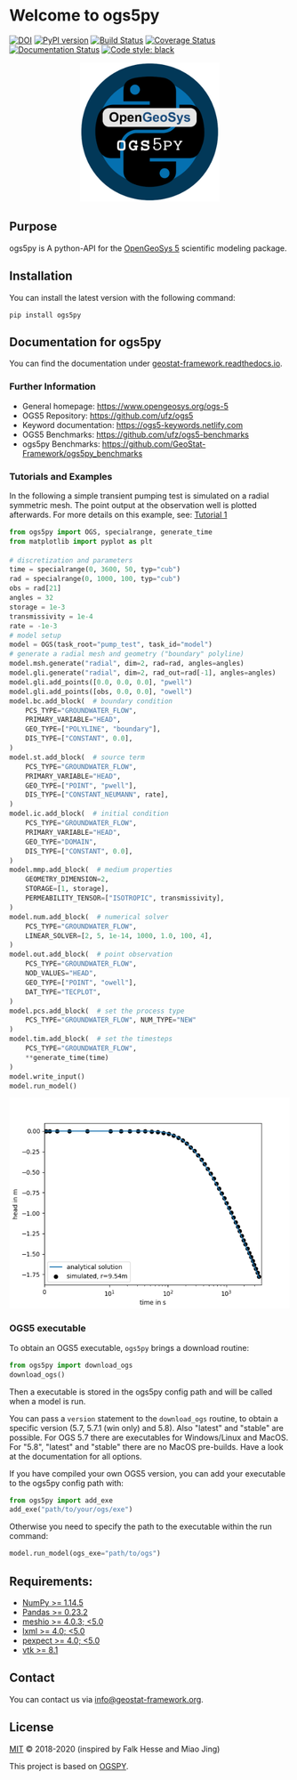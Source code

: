 # Welcome to ogs5py

[![DOI](https://zenodo.org/badge/DOI/10.5281/zenodo.2546767.svg)](https://doi.org/10.5281/zenodo.2546767)
[![PyPI version](https://badge.fury.io/py/ogs5py.svg)](https://badge.fury.io/py/ogs5py)
[![Build Status](https://travis-ci.com/GeoStat-Framework/ogs5py.svg?branch=master)](https://travis-ci.org/GeoStat-Framework/ogs5py)
[![Coverage Status](https://coveralls.io/repos/github/GeoStat-Framework/ogs5py/badge.svg?branch=master)](https://coveralls.io/github/GeoStat-Framework/ogs5py?branch=master)
[![Documentation Status](https://readthedocs.org/projects/ogs5py/badge/?version=stable)](https://geostat-framework.readthedocs.io/projects/ogs5py/en/stable/?badge=stable)
[![Code style: black](https://img.shields.io/badge/code%20style-black-000000.svg)](https://github.com/ambv/black)

<p align="center">
<img src="https://raw.githubusercontent.com/GeoStat-Framework/ogs5py/master/docs/source/pics/OGS.png" alt="ogs5py-LOGO" width="251px"/>
</p>

## Purpose

ogs5py is A python-API for the [OpenGeoSys 5][ogs5_link] scientific modeling package.


## Installation

You can install the latest version with the following command:

    pip install ogs5py


## Documentation for ogs5py

You can find the documentation under [geostat-framework.readthedocs.io][doc_link].


### Further Information

- General homepage: https://www.opengeosys.org/ogs-5
- OGS5 Repository: https://github.com/ufz/ogs5
- Keyword documentation: https://ogs5-keywords.netlify.com
- OGS5 Benchmarks: https://github.com/ufz/ogs5-benchmarks
- ogs5py Benchmarks: https://github.com/GeoStat-Framework/ogs5py_benchmarks


### Tutorials and Examples

In the following a simple transient pumping test is simulated on a radial symmetric mesh.
The point output at the observation well is plotted afterwards.
For more details on this example, see: [Tutorial 1][tut1_link]

```python
from ogs5py import OGS, specialrange, generate_time
from matplotlib import pyplot as plt

# discretization and parameters
time = specialrange(0, 3600, 50, typ="cub")
rad = specialrange(0, 1000, 100, typ="cub")
obs = rad[21]
angles = 32
storage = 1e-3
transmissivity = 1e-4
rate = -1e-3
# model setup
model = OGS(task_root="pump_test", task_id="model")
# generate a radial mesh and geometry ("boundary" polyline)
model.msh.generate("radial", dim=2, rad=rad, angles=angles)
model.gli.generate("radial", dim=2, rad_out=rad[-1], angles=angles)
model.gli.add_points([0.0, 0.0, 0.0], "pwell")
model.gli.add_points([obs, 0.0, 0.0], "owell")
model.bc.add_block(  # boundary condition
    PCS_TYPE="GROUNDWATER_FLOW",
    PRIMARY_VARIABLE="HEAD",
    GEO_TYPE=["POLYLINE", "boundary"],
    DIS_TYPE=["CONSTANT", 0.0],
)
model.st.add_block(  # source term
    PCS_TYPE="GROUNDWATER_FLOW",
    PRIMARY_VARIABLE="HEAD",
    GEO_TYPE=["POINT", "pwell"],
    DIS_TYPE=["CONSTANT_NEUMANN", rate],
)
model.ic.add_block(  # initial condition
    PCS_TYPE="GROUNDWATER_FLOW",
    PRIMARY_VARIABLE="HEAD",
    GEO_TYPE="DOMAIN",
    DIS_TYPE=["CONSTANT", 0.0],
)
model.mmp.add_block(  # medium properties
    GEOMETRY_DIMENSION=2,
    STORAGE=[1, storage],
    PERMEABILITY_TENSOR=["ISOTROPIC", transmissivity],
)
model.num.add_block(  # numerical solver
    PCS_TYPE="GROUNDWATER_FLOW",
    LINEAR_SOLVER=[2, 5, 1e-14, 1000, 1.0, 100, 4],
)
model.out.add_block(  # point observation
    PCS_TYPE="GROUNDWATER_FLOW",
    NOD_VALUES="HEAD",
    GEO_TYPE=["POINT", "owell"],
    DAT_TYPE="TECPLOT",
)
model.pcs.add_block(  # set the process type
    PCS_TYPE="GROUNDWATER_FLOW", NUM_TYPE="NEW"
)
model.tim.add_block(  # set the timesteps
    PCS_TYPE="GROUNDWATER_FLOW",
    **generate_time(time)
)
model.write_input()
model.run_model()
```

<p align="center">
<img src="https://raw.githubusercontent.com/GeoStat-Framework/ogs5py/master/docs/source/pics/01_pump_test_drawdown.png" alt="Drawdown" width="600px"/>
</p>


### OGS5 executable

To obtain an OGS5 executable, ``ogs5py`` brings a download routine:

```python
from ogs5py import download_ogs
download_ogs()
```

Then a executable is stored in the ogs5py config path and will be called
when a model is run.

You can pass a ``version`` statement to the ``download_ogs`` routine, to
obtain a specific version (5.7, 5.7.1 (win only) and 5.8).
Also "latest" and "stable" are possible.
For OGS 5.7 there are executables for Windows/Linux and MacOS.
For "5.8", "latest" and "stable" there are no MacOS pre-builds.
Have a look at the documentation for all options.

If you have compiled your own OGS5 version, you can add your executable
to the ogs5py config path with:

```python
from ogs5py import add_exe
add_exe("path/to/your/ogs/exe")
```

Otherwise you need to specify the path to the executable within the run command:

```python
model.run_model(ogs_exe="path/to/ogs")
```


## Requirements:

- [NumPy >= 1.14.5](https://www.numpy.org)
- [Pandas >= 0.23.2](https://pandas.pydata.org/)
- [meshio >= 4.0.3; <5.0](https://github.com/nschloe/meshio)
- [lxml >= 4.0; <5.0](https://github.com/lxml/lxml)
- [pexpect >= 4.0; <5.0](https://github.com/pexpect/pexpect)
- [vtk >= 8.1](https://vtk.org/)

## Contact

You can contact us via <info@geostat-framework.org>.


## License

[MIT][gpl_link] © 2018-2020 (inspired by Falk Hesse and Miao Jing)

This project is based on [OGSPY][ogspy_link].

[ogspy_link]: https://github.com/fhesze/OGSPY
[gpl_link]: https://github.com/GeoStat-Framework/ogs5py/blob/master/LICENSE
[ogs5_link]: https://www.opengeosys.org/ogs-5/
[doc_link]: https://ogs5py.readthedocs.io/
[tut1_link]: https://geostat-framework.readthedocs.io/projects/ogs5py/en/stable/tutorial_01_pump.html

